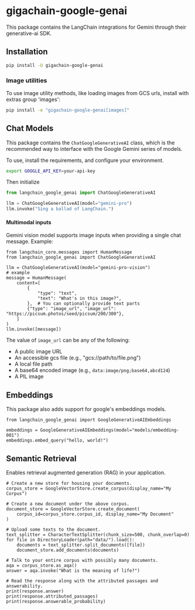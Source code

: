 # gigachain-google-genai

This package contains the LangChain integrations for Gemini through their generative-ai SDK.

## Installation

```bash
pip install -U gigachain-google-genai
```

### Image utilities
To use image utility methods, like loading images from GCS urls, install with extras group 'images':

```bash
pip install -e "gigachain-google-genai[images]"
```

## Chat Models

This package contains the `ChatGoogleGenerativeAI` class, which is the recommended way to interface with the Google Gemini series of models.

To use, install the requirements, and configure your environment.

```bash
export GOOGLE_API_KEY=your-api-key
```

Then initialize

```python
from langchain_google_genai import ChatGoogleGenerativeAI

llm = ChatGoogleGenerativeAI(model="gemini-pro")
llm.invoke("Sing a ballad of LangChain.")
```

#### Multimodal inputs

Gemini vision model supports image inputs when providing a single chat message. Example:

```
from langchain_core.messages import HumanMessage
from langchain_google_genai import ChatGoogleGenerativeAI

llm = ChatGoogleGenerativeAI(model="gemini-pro-vision")
# example
message = HumanMessage(
    content=[
        {
            "type": "text",
            "text": "What's in this image?",
        },  # You can optionally provide text parts
        {"type": "image_url", "image_url": "https://picsum.photos/seed/picsum/200/300"},
    ]
)
llm.invoke([message])
```

The value of `image_url` can be any of the following:

- A public image URL
- An accessible gcs file (e.g., "gcs://path/to/file.png")
- A local file path
- A base64 encoded image (e.g., `data:image/png;base64,abcd124`)
- A PIL image



## Embeddings

This package also adds support for google's embeddings models.

```
from langchain_google_genai import GoogleGenerativeAIEmbeddings

embeddings = GoogleGenerativeAIEmbeddings(model="models/embedding-001")
embeddings.embed_query("hello, world!")
```

## Semantic Retrieval

Enables retrieval augmented generation (RAG) in your application.

```
# Create a new store for housing your documents.
corpus_store = GoogleVectorStore.create_corpus(display_name="My Corpus")

# Create a new document under the above corpus.
document_store = GoogleVectorStore.create_document(
    corpus_id=corpus_store.corpus_id, display_name="My Document"
)

# Upload some texts to the document.
text_splitter = CharacterTextSplitter(chunk_size=500, chunk_overlap=0)
for file in DirectoryLoader(path="data/").load():
    documents = text_splitter.split_documents([file])
    document_store.add_documents(documents)

# Talk to your entire corpus with possibly many documents. 
aqa = corpus_store.as_aqa()
answer = aqa.invoke("What is the meaning of life?")

# Read the response along with the attributed passages and answerability.
print(response.answer)
print(response.attributed_passages)
print(response.answerable_probability)
```
